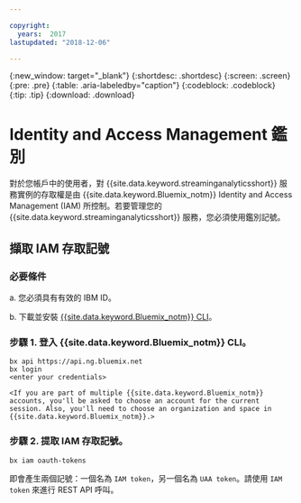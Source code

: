 ```yaml
---

copyright:
  years:  2017
lastupdated: "2018-12-06"

---
```


{:new_window: target="_blank"}
{:shortdesc: .shortdesc}
{:screen: .screen}
{:pre: .pre}
{:table: .aria-labeledby="caption"}
{:codeblock: .codeblock}
{:tip: .tip}
{:download: .download}


# Identity and Access Management 鑑別

對於您帳戶中的使用者，對 {{site.data.keyword.streaminganalyticsshort}} 服務實例的存取權是由 {{site.data.keyword.Bluemix_notm}} Identity and Access Management (IAM) 所控制。若要管理您的 {{site.data.keyword.streaminganalyticsshort}} 服務，您必須使用鑑別記號。

## 擷取 IAM 存取記號

### 必要條件

a. 您必須具有有效的 IBM ID。

b. 下載並安裝 [{{site.data.keyword.Bluemix_notm}} CLI](https://{DomainName}/docs/cli/reference/bluemix_cli/get_started.html#getting-started)。

### 步驟 1. 登入 {{site.data.keyword.Bluemix_notm}} CLI。

```
bx api https://api.ng.bluemix.net
bx login
<enter your credentials>

<If you are part of multiple {{site.data.keyword.Bluemix_notm}} accounts, you'll be asked to choose an account for the current session. Also, you'll need to choose an organization and space in {{site.data.keyword.Bluemix_notm}}.>
```

### 步驟 2. 提取 IAM 存取記號。

```
bx iam oauth-tokens
```

即會產生兩個記號：一個名為 `IAM token`，另一個名為 `UAA token`。請使用 `IAM token` 來進行 REST API 呼叫。
